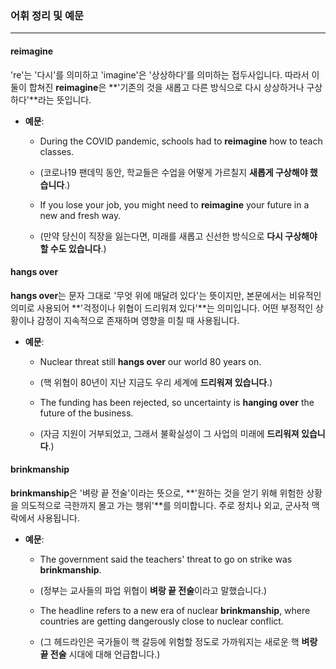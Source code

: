 ### 어휘 정리 및 예문
---
#### **reimagine** 
're'는 '다시'를 의미하고 'imagine'은 '상상하다'를 의미하는 접두사입니다. 따라서 이 둘이 합쳐진 **reimagine**은 **'기존의 것을 새롭고 다른 방식으로 다시 상상하거나 구상하다'**라는 뜻입니다.

- **예문**:
    
    - During the COVID pandemic, schools had to **reimagine** how to teach classes.
        
    - (코로나19 팬데믹 동안, 학교들은 수업을 어떻게 가르칠지 **새롭게 구상해야 했습니다**.)
        
    - If you lose your job, you might need to **reimagine** your future in a new and fresh way.
        
    - (만약 당신이 직장을 잃는다면, 미래를 새롭고 신선한 방식으로 **다시 구상해야 할 수도 있습니다**.)

#### **hangs over** 
**hangs over**는 문자 그대로 '무엇 위에 매달려 있다'는 뜻이지만, 본문에서는 비유적인 의미로 사용되어 **'걱정이나 위협이 드리워져 있다'**는 의미입니다. 어떤 부정적인 상황이나 감정이 지속적으로 존재하며 영향을 미칠 때 사용됩니다.

- **예문**:
    
    - Nuclear threat still **hangs over** our world 80 years on.
        
    - (핵 위협이 80년이 지난 지금도 우리 세계에 **드리워져 있습니다**.)
        
    - The funding has been rejected, so uncertainty is **hanging over** the future of the business.
        
    - (자금 지원이 거부되었고, 그래서 불확실성이 그 사업의 미래에 **드리워져 있습니다**.)

#### **brinkmanship** 
**brinkmanship**은 '벼랑 끝 전술'이라는 뜻으로, **'원하는 것을 얻기 위해 위험한 상황을 의도적으로 극한까지 몰고 가는 행위'**를 의미합니다. 주로 정치나 외교, 군사적 맥락에서 사용됩니다.

- **예문**:
    
    - The government said the teachers' threat to go on strike was **brinkmanship**.
        
    - (정부는 교사들의 파업 위협이 **벼랑 끝 전술**이라고 말했습니다.)
        
    - The headline refers to a new era of nuclear **brinkmanship**, where countries are getting dangerously close to nuclear conflict.
        
    - (그 헤드라인은 국가들이 핵 갈등에 위험할 정도로 가까워지는 새로운 핵 **벼랑 끝 전술** 시대에 대해 언급합니다.)